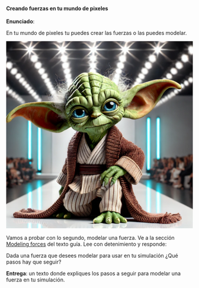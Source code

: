 #### Creando fuerzas en tu mundo de pixeles

**Enunciado**:

En tu mundo de pixeles tu puedes crear las fuerzas o las puedes modelar.

![La fuerza](../../../../assets/modelandoFuerza.webp)

Vamos a probar con lo segundo, modelar una fuerza. Ve a la sección 
[Modeling forces](https://natureofcode.com/forces/#modeling-a-force) del texto guía. Lee con 
detenimiento y responde:

Dada una fuerza que desees modelar para usar en tu simulación ¿Qué pasos hay que seguir?

**Entrega**: un texto donde expliques los pasos a seguir para modelar una fuerza en tu simulación.




